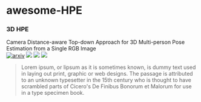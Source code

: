 # awesome-HPE

### 3D HPE

Camera Distance-aware Top-down Approach for 3D Multi-person Pose Estimation from a Single RGB Image   
[![arxiv]](https://arxiv.org/pdf/1907.11346v2.pdf) 
[![](https://img.shields.io/badge/GitHub-Pose-lightgrey)](https://github.com/mks0601/3DMPPE_POSENET_RELEASE) 
[![](https://img.shields.io/badge/GitHub-Root-lightgrey)](https://github.com/mks0601/3DMPPE_ROOTNET_RELEASE) 
![](https://img.shields.io/badge/ICCV-2019-skyblue)

> Lorem ipsum, or lipsum as it is sometimes known, is dummy text used in laying out print, graphic or web designs. The passage is attributed to an unknown typesetter in the 15th century who is thought to have scrambled parts of Cicero's De Finibus Bonorum et Malorum for use in a type specimen book.
##



[arxiv]: https://img.shields.io/badge/arXiv-paper-red 
[github]: https://img.shields.io/badge/GitHub-code-lightgrey

